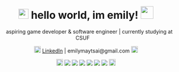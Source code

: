 <div align="center">

<h1>
  <img src="https://github.com/user-attachments/assets/2b86e697-a3c6-4460-88d1-86d4a4711225" height="27">
  hello world, im emily!
  <img src="https://github.com/user-attachments/assets/105bc143-5ed6-48eb-bdb2-65b18bc4b4ff" height="34">
</h1>

<p>
  <img src="https://github.com/user-attachments/assets/03f72895-1c9c-4ae3-9cdc-a96b82657443" height="14">
  aspiring game developer & software engineer | currently studying at CSUF
  <img src="https://github.com/user-attachments/assets/03f72895-1c9c-4ae3-9cdc-a96b82657443" height="14">
</p>

<p>
  <img src="https://github.com/user-attachments/assets/21fee737-78e8-44bc-a7ec-f200fc332188" height="18">
  <a href="https://www.linkedin.com/in/emi-tsai/">LinkedIn</a> | emilymaytsai@gmail.com
  <img src="https://github.com/user-attachments/assets/21fee737-78e8-44bc-a7ec-f200fc332188" height="18">
</p>

<p>
  <img src="https://github.com/user-attachments/assets/a5e0a632-ba79-4cd5-adb8-f40fd5297ae9" height="18">
  <img src="https://img.shields.io/badge/-C++-00599C?style=for-the-badge&logo=c%2B%2B&logoColor=white"/>
  <img src="https://img.shields.io/badge/-C%23-239120?style=for-the-badge&logo=c-sharp&logoColor=white"/>
  <img src="https://img.shields.io/badge/-Python-3776AB?style=for-the-badge&logo=python&logoColor=white"/>
  <img src="https://img.shields.io/badge/-HTML5-E34F26?style=for-the-badge&logo=html5&logoColor=white"/>
  <img src="https://img.shields.io/badge/-CSS3-1572B6?style=for-the-badge&logo=css3&logoColor=white"/>
  <img src="https://img.shields.io/badge/-JavaScript-F7DF1E?style=for-the-badge&logo=javascript&logoColor=black"/>
  <img src="https://github.com/user-attachments/assets/a5e0a632-ba79-4cd5-adb8-f40fd5297ae9" height="18">
</p>

</div>

<!--
**emilyytsai/emilyytsai** is a ✨ _special_ ✨ repository because its `README.md` (this file) appears on your GitHub profile.

Here are some ideas to get you started:

- 🔭 I’m currently working on ...
- 🌱 I’m currently learning ...
- 👯 I’m looking to collaborate on ...
- 🤔 I’m looking for help with ...
- 💬 Ask me about ...
- 📫 How to reach me: ...
- 😄 Pronouns: ...
- ⚡ Fun fact: ...
-->
